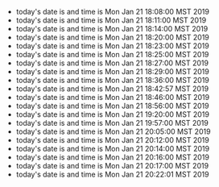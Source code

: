 
* today's date is and time is Mon Jan 21 18:08:00 MST 2019
* today's date is and time is Mon Jan 21 18:11:00 MST 2019
* today's date is and time is Mon Jan 21 18:14:00 MST 2019
* today's date is and time is Mon Jan 21 18:20:00 MST 2019
* today's date is and time is Mon Jan 21 18:23:00 MST 2019
* today's date is and time is Mon Jan 21 18:25:00 MST 2019
* today's date is and time is Mon Jan 21 18:27:00 MST 2019
* today's date is and time is Mon Jan 21 18:29:00 MST 2019
* today's date is and time is Mon Jan 21 18:36:00 MST 2019
* today's date is and time is Mon Jan 21 18:42:57 MST 2019
* today's date is and time is Mon Jan 21 18:46:00 MST 2019
* today's date is and time is Mon Jan 21 18:56:00 MST 2019
* today's date is and time is Mon Jan 21 19:20:00 MST 2019
* today's date is and time is Mon Jan 21 19:57:00 MST 2019
* today's date is and time is Mon Jan 21 20:05:00 MST 2019
* today's date is and time is Mon Jan 21 20:12:00 MST 2019
* today's date is and time is Mon Jan 21 20:14:00 MST 2019
* today's date is and time is Mon Jan 21 20:16:00 MST 2019
* today's date is and time is Mon Jan 21 20:17:00 MST 2019
* today's date is and time is Mon Jan 21 20:22:01 MST 2019
